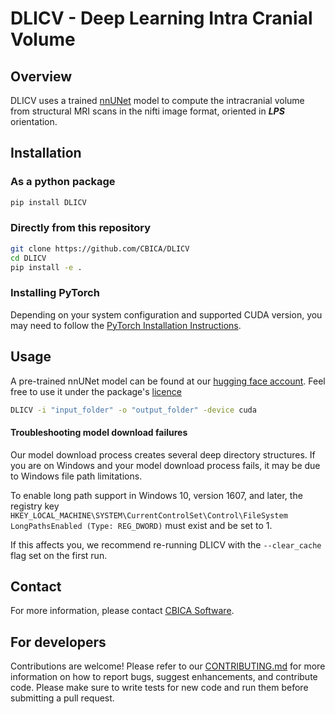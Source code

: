 # DLICV - Deep Learning Intra Cranial Volume

## Overview

DLICV uses a trained [nnUNet](https://github.com/MIC-DKFZ/nnUNet) model to compute the intracranial volume from structural MRI scans in the nifti image format, oriented in _**LPS**_ orientation.

## Installation

### As a python package
```bash
pip install DLICV
```
### Directly from this repository
```bash
git clone https://github.com/CBICA/DLICV
cd DLICV
pip install -e .
```

### Installing PyTorch
Depending on your system configuration and supported CUDA version, you may need to follow the [PyTorch Installation Instructions](https://pytorch.org/get-started/locally/). 

## Usage
A pre-trained nnUNet model can be found at our [hugging face account](https://huggingface.co/nichart/DLICV).
Feel free to use it under the package's [licence](LICENCE)
```bash
DLICV -i "input_folder" -o "output_folder" -device cuda
```

#### Troubleshooting model download failures
Our model download process creates several deep directory structures. If you are on Windows and your model download process fails, it may be due to Windows file path limitations. 

To enable long path support in Windows 10, version 1607, and later, the registry key `HKEY_LOCAL_MACHINE\SYSTEM\CurrentControlSet\Control\FileSystem LongPathsEnabled (Type: REG_DWORD)` must exist and be set to 1.

If this affects you, we recommend re-running DLICV with the `--clear_cache` flag set on the first run.


## Contact
For more information, please contact [CBICA Software](mailto:software@cbica.upenn.edu).

## For developers
Contributions are welcome! Please refer to our [CONTRIBUTING.md](CONTRIBUTING.md) for more information on how to report bugs, suggest enhancements, and contribute code.
Please make sure to write tests for new code and run them before submitting a pull request.
